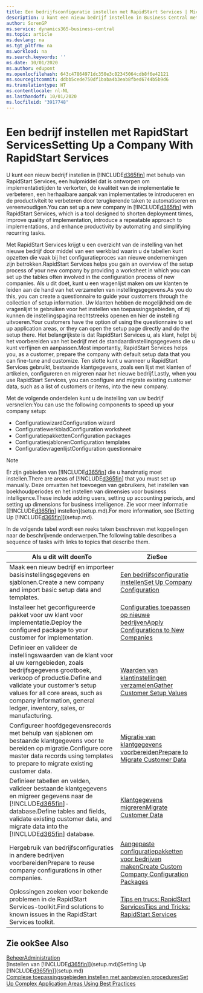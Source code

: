 ```yaml
---
title: Een bedrijfsconfiguratie instellen met RapidStart Services | Microsoft Docs
description: U kunt een nieuw bedrijf instellen in Business Central met behulp van RapidStart Services. Dit is een hulpmiddel dat is ontworpen om implementatietijden te verkorten, de kwaliteit van de implementatie te verbeteren, een herhaalbare aanpak van implementaties te introduceren en de productiviteit te verbeteren door terugkerende taken te automatiseren en vereenvoudigen.
author: SorenGP
ms.service: dynamics365-business-central
ms.topic: article
ms.devlang: na
ms.tgt_pltfrm: na
ms.workload: na
ms.search.keywords: ''
ms.date: 10/01/2020
ms.author: edupont
ms.openlocfilehash: 643c47864971dc350e3c82345064cdb8f6e42121
ms.sourcegitcommit: ddbb5cede750df1baba4b3eab8fbed6744b5b9d6
ms.translationtype: HT
ms.contentlocale: nl-NL
ms.lasthandoff: 10/01/2020
ms.locfileid: "3917748"
---
```

# <a name="setting-up-a-company-with-rapidstart-services"></a><span data-ttu-id="a096d-103">Een bedrijf instellen met RapidStart Services</span><span class="sxs-lookup"><span data-stu-id="a096d-103">Setting Up a Company With RapidStart Services</span></span>
<span data-ttu-id="a096d-104">U kunt een nieuw bedrijf instellen in [!INCLUDE[d365fin](includes/d365fin_md.md)] met behulp van RapidStart Services, een hulpmiddel dat is ontworpen om implementatietijden te verkorten, de kwaliteit van de implementatie te verbeteren, een herhaalbare aanpak van implementaties te introduceren en de productiviteit te verbeteren door terugkerende taken te automatiseren en vereenvoudigen.</span><span class="sxs-lookup"><span data-stu-id="a096d-104">You can set up a new company in [!INCLUDE[d365fin](includes/d365fin_md.md)] with RapidStart Services, which is a tool designed to shorten deployment times, improve quality of implementation, introduce a repeatable approach to implementations, and enhance productivity by automating and simplifying recurring tasks.</span></span>  

<span data-ttu-id="a096d-105">Met RapidStart Services krijgt u een overzicht van de instelling van het nieuwe bedrijf door middel van een werkblad waarin u de tabellen kunt opzetten die vaak bij het configuratieproces van nieuwe ondernemingen zijn betrokken.</span><span class="sxs-lookup"><span data-stu-id="a096d-105">RapidStart Services helps you gain an overview of the setup process of your new company by providing a worksheet in which you can set up the tables often involved in the configuration process of new companies.</span></span> <span data-ttu-id="a096d-106">Als u dit doet, kunt u een vragenlijst maken om uw klanten te leiden aan de hand van het verzamelen van instellingsgegevens.</span><span class="sxs-lookup"><span data-stu-id="a096d-106">As you do this, you can create a questionnaire to guide your customers through the collection of setup information.</span></span> <span data-ttu-id="a096d-107">Uw klanten hebben de mogelijkheid om de vragenlijst te gebruiken voor het instellen van toepassingsgebieden, of zij kunnen de instellingspagina rechtstreeks openen en hier de instelling uitvoeren.</span><span class="sxs-lookup"><span data-stu-id="a096d-107">Your customers have the option of using the questionnaire to set up application areas, or they can open the setup page directly and do the setup there.</span></span> <span data-ttu-id="a096d-108">Het belangrijkste is dat RapidStart Services u, als klant, helpt bij het voorbereiden van het bedrijf met de standaardinstellingsgegevens die u kunt verfijnen en aanpassen.</span><span class="sxs-lookup"><span data-stu-id="a096d-108">Most importantly, RapidStart Services helps you, as a customer, prepare the company with default setup data that you can fine-tune and customize.</span></span> <span data-ttu-id="a096d-109">Ten slotte kunt u wanneer u RapidStart Services gebruikt, bestaande klantgegevens, zoals een lijst met klanten of artikelen, configureren en migreren naar het nieuwe bedrijf.</span><span class="sxs-lookup"><span data-stu-id="a096d-109">Lastly, when you use RapidStart Services, you can configure and migrate existing customer data, such as a list of customers or items, into the new company.</span></span>

<span data-ttu-id="a096d-110">Met de volgende onderdelen kunt u de instelling van uw bedrijf versnellen:</span><span class="sxs-lookup"><span data-stu-id="a096d-110">You can use the following components to speed up your company setup:</span></span>  

-   <span data-ttu-id="a096d-111">Configuratiewizard</span><span class="sxs-lookup"><span data-stu-id="a096d-111">Configuration wizard</span></span>  
-   <span data-ttu-id="a096d-112">Configuratiewerkblad</span><span class="sxs-lookup"><span data-stu-id="a096d-112">Configuration worksheet</span></span>  
-   <span data-ttu-id="a096d-113">Configuratiepakketten</span><span class="sxs-lookup"><span data-stu-id="a096d-113">Configuration packages</span></span>  
-   <span data-ttu-id="a096d-114">Configuratiesjablonen</span><span class="sxs-lookup"><span data-stu-id="a096d-114">Configuration templates</span></span>  
-   <span data-ttu-id="a096d-115">Configuratievragenlijst</span><span class="sxs-lookup"><span data-stu-id="a096d-115">Configuration questionnaire</span></span>  

> [!Note]  
>  <span data-ttu-id="a096d-116">Er zijn gebieden van [!INCLUDE[d365fin](includes/d365fin_md.md)] die u handmatig moet instellen.</span><span class="sxs-lookup"><span data-stu-id="a096d-116">There are areas of [!INCLUDE[d365fin](includes/d365fin_md.md)] that you must set up manually.</span></span> <span data-ttu-id="a096d-117">Deze omvatten het toevoegen van gebruikers, het instellen van boekhoudperiodes en het instellen van dimensies voor business intelligence.</span><span class="sxs-lookup"><span data-stu-id="a096d-117">These include adding users, setting up accounting periods, and setting up dimensions for business intelligence.</span></span> <span data-ttu-id="a096d-118">Zie voor meer informatie [[!INCLUDE[d365fin](includes/d365fin_md.md)] instellen](setup.md).</span><span class="sxs-lookup"><span data-stu-id="a096d-118">For more information, see [Setting Up [!INCLUDE[d365fin](includes/d365fin_md.md)]](setup.md).</span></span>

 <span data-ttu-id="a096d-119">In de volgende tabel wordt een reeks taken beschreven met koppelingen naar de beschrijvende onderwerpen.</span><span class="sxs-lookup"><span data-stu-id="a096d-119">The following table describes a sequence of tasks with links to topics that describe them.</span></span>

|<span data-ttu-id="a096d-120">**Als u dit wilt doen**</span><span class="sxs-lookup"><span data-stu-id="a096d-120">**To**</span></span>|<span data-ttu-id="a096d-121">**Zie**</span><span class="sxs-lookup"><span data-stu-id="a096d-121">**See**</span></span>|  
|------------|-------------|  
|<span data-ttu-id="a096d-122">Maak een nieuw bedrijf en importeer basisinstellingsgegevens en sjablonen.</span><span class="sxs-lookup"><span data-stu-id="a096d-122">Create a new company and import basic setup data and templates.</span></span>|[<span data-ttu-id="a096d-123">Een bedrijfsconfiguratie instellen</span><span class="sxs-lookup"><span data-stu-id="a096d-123">Set Up Company Configuration</span></span>](admin-set-up-company-configuration.md)|  
|<span data-ttu-id="a096d-124">Installeer het geconfigureerde pakket voor uw klant voor implementatie.</span><span class="sxs-lookup"><span data-stu-id="a096d-124">Deploy the configured package to your customer for implementation.</span></span>|[<span data-ttu-id="a096d-125">Configuraties toepassen op nieuwe bedrijven</span><span class="sxs-lookup"><span data-stu-id="a096d-125">Apply Configurations to New Companies</span></span>](admin-apply-configuration-to-new-companies.md)|
|<span data-ttu-id="a096d-126">Definieer en valideer de instellingswaarden van de klant voor al uw kerngebieden, zoals bedrijfsgegevens grootboek, verkoop of productie.</span><span class="sxs-lookup"><span data-stu-id="a096d-126">Define and validate your customer’s setup values for all core areas, such as company information, general ledger, inventory, sales, or manufacturing.</span></span>|[<span data-ttu-id="a096d-127">Waarden van klantinstellingen verzamelen</span><span class="sxs-lookup"><span data-stu-id="a096d-127">Gather Customer Setup Values</span></span>](admin-gather-customer-setup-values.md)|  
|<span data-ttu-id="a096d-128">Configureer hoofdgegevensrecords met behulp van sjablonen om bestaande klantgegevens voor te bereiden op migratie.</span><span class="sxs-lookup"><span data-stu-id="a096d-128">Configure core master data records using templates to prepare to migrate existing customer data.</span></span>|[<span data-ttu-id="a096d-129">Migratie van klantgegevens voorbereiden</span><span class="sxs-lookup"><span data-stu-id="a096d-129">Prepare to Migrate Customer Data</span></span>](admin-use-templates-to-prepare-customer-data-for-migration.md)|  
|<span data-ttu-id="a096d-130">Definieer tabellen en velden, valideer bestaande klantgegevens en migreer gegevens naar de [!INCLUDE[d365fin](includes/d365fin_md.md)]-database.</span><span class="sxs-lookup"><span data-stu-id="a096d-130">Define tables and fields, validate existing customer data, and migrate data into the [!INCLUDE[d365fin](includes/d365fin_md.md)] database.</span></span>|[<span data-ttu-id="a096d-131">Klantgegevens migreren</span><span class="sxs-lookup"><span data-stu-id="a096d-131">Migrate Customer Data</span></span>](admin-migrate-customer-data.md)|
|<span data-ttu-id="a096d-132">Hergebruik van bedrijfsconfiguraties in andere bedrijven voorbereiden</span><span class="sxs-lookup"><span data-stu-id="a096d-132">Prepare to reuse company configurations in other companies.</span></span>|[<span data-ttu-id="a096d-133">Aangepaste configuratiepakketten voor bedrijven maken</span><span class="sxs-lookup"><span data-stu-id="a096d-133">Create Custom Company Configuration Packages</span></span>](admin-how-to-create-custom-company-configuration-packages.md)|
|<span data-ttu-id="a096d-134">Oplossingen zoeken voor bekende problemen in de RapidStart Services-toolkit.</span><span class="sxs-lookup"><span data-stu-id="a096d-134">Find solutions to known issues in the RapidStart Services toolkit.</span></span>|[<span data-ttu-id="a096d-135">Tips en trucs: RapidStart Services</span><span class="sxs-lookup"><span data-stu-id="a096d-135">Tips and Tricks: RapidStart Services</span></span>](admin-tips-and-tricks-rapidstart-services.md)|  

## <a name="see-also"></a><span data-ttu-id="a096d-136">Zie ook</span><span class="sxs-lookup"><span data-stu-id="a096d-136">See Also</span></span>  
[<span data-ttu-id="a096d-137">Beheer</span><span class="sxs-lookup"><span data-stu-id="a096d-137">Administration</span></span>](admin-setup-and-administration.md)  
<span data-ttu-id="a096d-138">[Instellen van [!INCLUDE[d365fin](includes/d365fin_md.md)]](setup.md)</span><span class="sxs-lookup"><span data-stu-id="a096d-138">[Setting Up [!INCLUDE[d365fin](includes/d365fin_md.md)]](setup.md)</span></span>  
[<span data-ttu-id="a096d-139">Complexe toepassingsgebieden instellen met aanbevolen procedures</span><span class="sxs-lookup"><span data-stu-id="a096d-139">Set Up Complex Application Areas Using Best Practices</span></span>](set-up-complex-application-areas-using-best-practices.md)   
